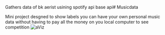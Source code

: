 Gathers data of bk aerist usining spotify api base api# Musicdata

Mini project desgned to show labels you can have your own personal 
music data without having to pay all the money on you local computer to see competition
![aViz](https://github.com/kevenbazile/Musicdata/assets/89447659/f6ff28ff-6e6e-45fe-953e-371d3439b91f)
